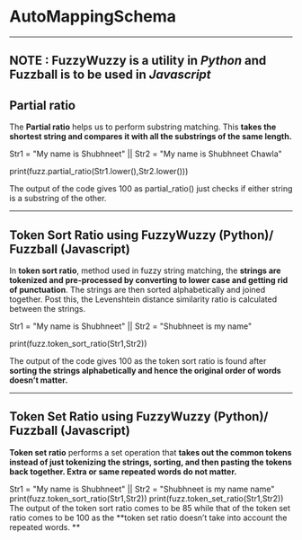 # AutoMappingSchema

-------------------------------------------------------------------------------------
**NOTE** : **FuzzyWuzzy** is a utility in _Python_ and **Fuzzball** is to be used in _Javascript_
-------------------------------------------------------------------------------------

**Partial ratio** 
---------------------------------------------------------------------
The **Partial ratio** helps us to perform substring matching. This **takes the shortest string and compares it with all the substrings of the same length.**

Str1 = "My name is Shubhneet"	|| Str2 = "My name is Shubhneet Chawla"

print(fuzz.partial_ratio(Str1.lower(),Str2.lower()))

The output of the code gives 100 as partial_ratio() just checks if either string is a substring of the other.
_____________________________________________________________________________________________________________________________________________________________________

**Token Sort Ratio** using FuzzyWuzzy (Python)/ Fuzzball (Javascript)
---------------------------------------------------------------------
In **token sort ratio**,  method used in fuzzy string matching, the **strings are tokenized and pre-processed by converting to lower case and getting rid of punctuation**. The strings are then sorted alphabetically and joined together. Post this, the Levenshtein distance similarity ratio is calculated between the strings.

Str1 = "My name is Shubhneet"	|| Str2 = "Shubhneet is my name"

print(fuzz.token_sort_ratio(Str1,Str2))

The output of the code gives 100 as the token sort ratio is found after **sorting the strings alphabetically and hence the original order of words doesn’t matter.**
_____________________________________________________________________________________________________________________________________________________________________
**Token Set Ratio** using FuzzyWuzzy (Python)/ Fuzzball (Javascript)
---------------------------------------------------------------------
**Token set ratio** performs a set operation that **takes out the common tokens instead of just tokenizing the strings, sorting, and then pasting the tokens back together. Extra or same repeated words do not matter.**


Str1 = "My name is Shubhneet" || Str2 = "Shubhneet is my name name"
print(fuzz.token_sort_ratio(Str1,Str2))
print(fuzz.token_set_ratio(Str1,Str2))
The output of the token sort ratio comes to be 85 while that of the token set ratio comes to be 100 as the **token set ratio doesn’t take into account the repeated words.
**
